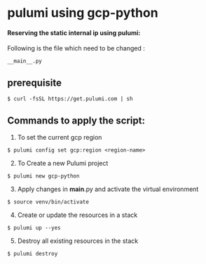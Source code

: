 # pulumi using gcp-python

#### Reserving the static internal ip using pulumi:


Following is the file which need to  be changed :
```
__main__.py
```
## prerequisite

```
$ curl -fsSL https://get.pulumi.com | sh
```

## Commands to apply the script:

1. To set the current gcp region

```
$ pulumi config set gcp:region <region-name>
```
2. To Create a new Pulumi project

```
$ pulumi new gcp-python
```
3. Apply changes in __main__.py and activate the virtual environment

```
$ source venv/bin/activate
```

4. Create or update the resources in a stack

```
$ pulumi up --yes
```
5. Destroy all existing resources in the stack

```
$ pulumi destroy
```
